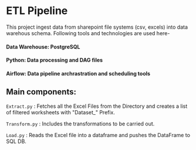 # ETL Pipeline
This project ingest data from sharepoint file systems (csv, excels) into data warehous schema. Following tools and technologies are used here- <br>
#### Data Warehouse: PostgreSQL <br>
#### Python: Data processing and DAG files <br>
#### Airflow: Data pipeline archrastration and scheduling tools <br>

## Main components:

`Extract.py` : Fetches all the Excel Files from the Directory and creates a list of filtered worksheets with "Dataset_" Prefix.

`Transform.py` : Includes the transformations to be carried out.

`Load.py` : Reads the Excel file into a dataframe and pushes the DataFrame to SQL DB.
